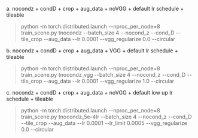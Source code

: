 
a. nocondz + condD + crop + aug_data + noVGG + default lr schedule + tileable

>python -m torch.distributed.launch --nproc_per_node=8 train_scene.py tnocondz --batch_size 4 --nocond_z --cond_D --tile_crop --aug_data --lr 0.0001 --vgg_regularize 0.0 --circular

b. nocondz + condD + crop + aug_data + VGG + default lr schedule + tileable

>python -m torch.distributed.launch --nproc_per_node=8 train_scene.py tnocondz_vgg --batch_size 4 --nocond_z --cond_D --tile_crop --aug_data --lr 0.0001 --vgg_regularize 1.0 --circular

c. nocondz + condD + crop + aug_data + noVGG + default low up lr schedule + tileable

>python -m torch.distributed.launch --nproc_per_node=8 train_scene.py tnocondz_5e-4lr --batch_size 4 --nocond_z --cond_D --tile_crop --aug_data --lr 0.0001 --lr_limit 0.0005 --vgg_regularize 0.0 --circular
